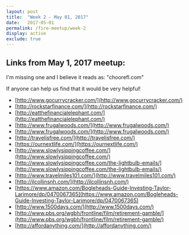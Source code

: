 ```yaml
---
layout: post
title:  "Week 2 - May 01, 2017"
date:   2017-05-01
permalink: /fire-meetup/week-2
display: active
exclude: true
---
```

## Links from May 1, 2017 meetup:

I'm missing one and I believe it reads as: "choorefl.com"

If anyone can help us find that it would be very helpful!

- [http://www.gocurrycracker.com/](http://www.gocurrycracker.com/)
- [http://rockstarfinance.com/](http://rockstarfinance.com/)
- [http://eatthefinancialelephant.com/](http://eatthefinancialelephant.com/)
- [http://www.frugalwoods.com/](http://www.frugalwoods.com/)
- [http://www.frugalwoods.com/](http://www.frugalwoods.com/)
- [http://travelisfree.com/](http://travelisfree.com/)
- [https://ournextlife.com/](https://ournextlife.com/)
- [http://www.slowlysippingcoffee.com/](http://www.slowlysippingcoffee.com/)
- [http://www.slowlysippingcoffee.com/the-lightbulb-emails/](http://www.slowlysippingcoffee.com/the-lightbulb-emails/)
- [http://www.travelmiles101.com/](http://www.travelmiles101.com/)
- [http://jlcollinsnh.com/](http://jlcollinsnh.com/)
- [https://www.amazon.com/Bogleheads-Guide-Investing-Taylor-Larimore/dp/0470067365](https://www.amazon.com/Bogleheads-Guide-Investing-Taylor-Larimore/dp/0470067365)
- [http://www.1500days.com/](http://www.1500days.com/)
- [http://www.pbs.org/wgbh/frontline/film/retirement-gamble/](http://www.pbs.org/wgbh/frontline/film/retirement-gamble/)
- [http://affordanything.com/](http://affordanything.com/)
